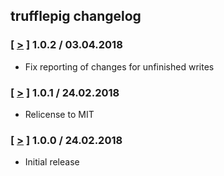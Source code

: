 ## trufflepig changelog

### [ [>](https://github.com/JoinColony/trufflepig/tree/v1.0.2) ] 1.0.2 / 03.04.2018
* Fix reporting of changes for unfinished writes

### [ [>](https://github.com/JoinColony/trufflepig/tree/v1.0.1) ] 1.0.1 / 24.02.2018
* Relicense to MIT

### [ [>](https://github.com/JoinColony/trufflepig/tree/v1.0.0) ] 1.0.0 / 24.02.2018
* Initial release
